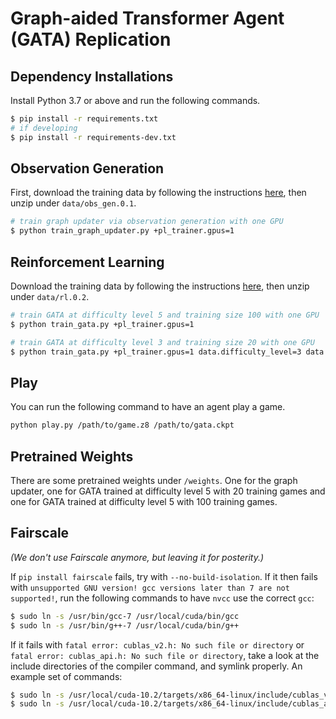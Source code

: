 # Graph-aided Transformer Agent (GATA) Replication

## Dependency Installations
Install Python 3.7 or above and run the following commands.
```bash
$ pip install -r requirements.txt
# if developing
$ pip install -r requirements-dev.txt
```

## Observation Generation
First, download the training data by following the instructions [here](https://github.com/xingdi-eric-yuan/GATA-public/tree/master/obs_gen.0.1), then unzip under `data/obs_gen.0.1`.

```bash
# train graph updater via observation generation with one GPU
$ python train_graph_updater.py +pl_trainer.gpus=1
```

## Reinforcement Learning
Download the training data by following the instructions [here](https://github.com/xingdi-eric-yuan/GATA-public/tree/master/rl.0.2), then unzip under `data/rl.0.2`.

```bash
# train GATA at difficulty level 5 and training size 100 with one GPU
$ python train_gata.py +pl_trainer.gpus=1

# train GATA at difficulty level 3 and training size 20 with one GPU
$ python train_gata.py +pl_trainer.gpus=1 data.difficulty_level=3 data.train_data_size=20
```

## Play
You can run the following command to have an agent play a game.

```bash
python play.py /path/to/game.z8 /path/to/gata.ckpt
```

## Pretrained Weights
There are some pretrained weights under `/weights`. One for the graph updater, one for GATA trained at difficulty level 5 with 20 training games and one for GATA trained at difficulty level 5 with 100 training games.

## Fairscale
*(We don't use Fairscale anymore, but leaving it for posterity.)*

If `pip install fairscale` fails, try with `--no-build-isolation`. If it then fails with `unsupported GNU version! gcc versions later than 7 are not supported!`, run the following commands to have `nvcc` use the correct `gcc`:

```bash
$ sudo ln -s /usr/bin/gcc-7 /usr/local/cuda/bin/gcc
$ sudo ln -s /usr/bin/g++-7 /usr/local/cuda/bin/g++
```

If it fails with `fatal error: cublas_v2.h: No such file or directory` or `fatal error: cublas_api.h: No such file or directory`, take a look at the include directories of the compiler command, and symlink properly. An example set of commands:

```bash
$ sudo ln -s /usr/local/cuda-10.2/targets/x86_64-linux/include/cublas_v2.h /usr/local/cuda/include/cublas_v2.h
$ sudo ln -s /usr/local/cuda-10.2/targets/x86_64-linux/include/cublas_api.h /usr/local/cuda/include/cublas_api.h
```
